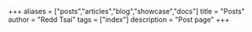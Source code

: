 +++
aliases = ["posts","articles","blog","showcase","docs"]
title = "Posts"
author = "Redd Tsai"
tags = ["index"]
description = "Post page"
+++
